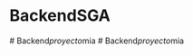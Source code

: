 # BackendSGA
#   B a c k e n d _ p r o y e c t o _ m i a  
 #   B a c k e n d _ p r o y e c t o _ m i a  
 